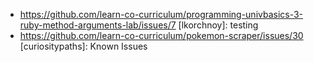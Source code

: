 * https://github.com/learn-co-curriculum/programming-univbasics-3-ruby-method-arguments-lab/issues/7 [lkorchnoy]: testing
* https://github.com/learn-co-curriculum/pokemon-scraper/issues/30 [curiositypaths]: Known Issues
